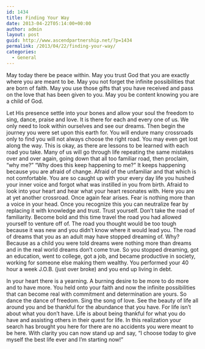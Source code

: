 ```yaml
---
id: 1434
title: Finding Your Way
date: 2013-04-22T05:14:00+00:00
author: admin
layout: post
guid: http://www.ascendpartnership.net/?p=1434
permalink: /2013/04/22/finding-your-way/
categories:
  - General
---
```

May today there be peace within. May you trust God that you are exactly where you are meant to be. May you not forget the infinite possibilities that are born of faith. May you use those gifts that you have received and pass on the love that has been given to you. May you be content knowing you are a child of God.

Let His presence settle into your bones and allow your soul the freedom to sing, dance, praise and love. It is there for each and every one of us. We only need to look within ourselves and see our dreams. Then begin the journey you were set upon this earth for. You will endure many crossroads only to find you will not always choose the right road. You may even get lost along the way. This is okay, as there are lessons to be learned with each road you take. Many of us will go through life repeating the same mistakes over and over again, going down that all too familiar road, then proclaim, &#8220;why me?&#8221; &#8220;Why does this keep happening to me?&#8221; It keeps happening because you are afraid of change. Afraid of the unfamiliar and that which is not comfortable. You are so caught up with your every day life you hushed your inner voice and forgot what was instilled in you from birth. Afraid to look into your heart and hear what your heart resonates with. Here you are at yet another crossroad. Once again fear arises. Fear is nothing more than a voice in your head. Once you recognize this you can neutralize fear by replacing it with knowledge and trust. Trust yourself. Don&#8217;t take the road of familiarity. Become bold and this time travel the road you had allowed yourself to venture off of. The road you thought would be too tough because it was new and you didn&#8217;t know where it would lead you. The road of dreams that you as an adult may have stopped dreaming of. Why? Because as a child you were told dreams were nothing more than dreams and in the real world dreams don&#8217;t come true. So you stopped dreaming, got an education, went to college, got a job, and became productive in society, working for someone else making them wealthy. You performed your 40 hour a week J.O.B. (just over broke) and you end up living in debt.

In your heart there is a yearning. A burning desire to be more to do more and to have more. You held onto your faith and now the infinite possibilities that can become real with commitment and determination are yours. So dance the dance of freedom. Sing the song of love. See the beauty of life all around you and be thankful for the abundance that you have. For life isn&#8217;t about what you don&#8217;t have. Life is about being thankful for what you do have and assisting others in their quest for life. In this realization your search has brought you here for there are no accidents you were meant to be here. With clarity you can now stand up and say, &#8220;I choose today to give myself the best life ever and I&#8217;m starting now!&#8221;
